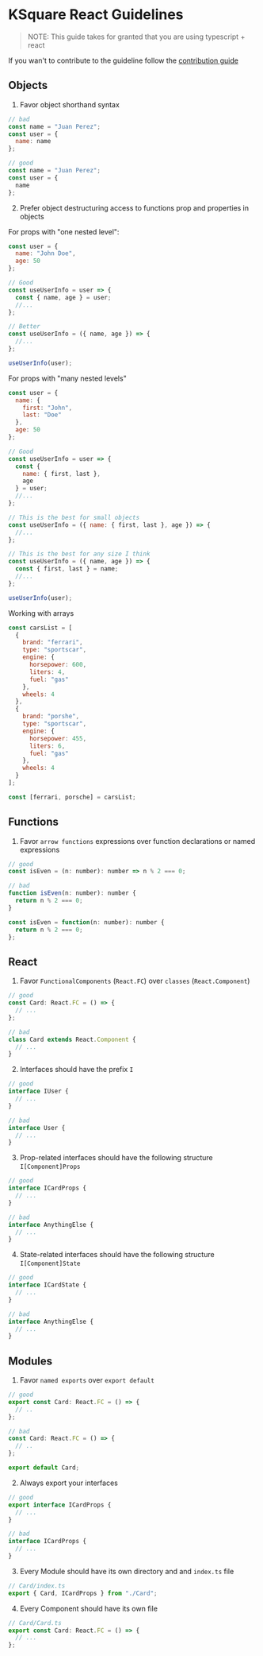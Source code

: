 # KSquare React Guidelines

> NOTE: This guide takes for granted that you are using typescript + react

If you wan't to contribute to the guideline follow the [contribution guide](https://github.com/ksquarelabsmx/react-guidelines/blob/master/CONTRIBUTING.md)

## Objects

1. Favor object shorthand syntax

```js
// bad
const name = "Juan Perez";
const user = {
  name: name
};

// good
const name = "Juan Perez";
const user = {
  name
};
```

2. Prefer object destructuring access to functions prop and properties in objects

For props with "one nested level":

```js
const user = {
  name: "John Doe",
  age: 50
};

// Good
const useUserInfo = user => {
  const { name, age } = user;
  //...
};

// Better
const useUserInfo = ({ name, age }) => {
  //...
};

useUserInfo(user);
```

For props with "many nested levels"

```js
const user = {
  name: {
    first: "John",
    last: "Doe"
  },
  age: 50
};

// Good
const useUserInfo = user => {
  const {
    name: { first, last },
    age
  } = user;
  //...
};

// This is the best for small objects
const useUserInfo = ({ name: { first, last }, age }) => {
  //...
};

// This is the best for any size I think
const useUserInfo = ({ name, age }) => {
  const { first, last } = name;
  //...
};

useUserInfo(user);
```

Working with arrays

```js
const carsList = [
  {
    brand: "ferrari",
    type: "sportscar",
    engine: {
      horsepower: 600,
      liters: 4,
      fuel: "gas"
    },
    wheels: 4
  },
  {
    brand: "porshe",
    type: "sportscar",
    engine: {
      horsepower: 455,
      liters: 6,
      fuel: "gas"
    },
    wheels: 4
  }
];

const [ferrari, porsche] = carsList;
```

## Functions

1. Favor `arrow functions` expressions over function declarations or named expressions

```js
// good
const isEven = (n: number): number => n % 2 === 0;

// bad
function isEven(n: number): number {
  return n % 2 === 0;
}

const isEven = function(n: number): number {
  return n % 2 === 0;
};
```

## React

1. Favor `FunctionalComponents` (`React.FC`) over `classes` (`React.Component`)

```js
// good
const Card: React.FC = () => {
  // ...
};

// bad
class Card extends React.Component {
  // ...
}
```

2. Interfaces should have the prefix `I`

```js
// good
interface IUser {
  // ...
}

// bad
interface User {
  // ...
}
```

3. Prop-related interfaces should have the following structure `I[Component]Props`

```js
// good
interface ICardProps {
  // ...
}

// bad
interface AnythingElse {
  // ...
}
```

4. State-related interfaces should have the following structure `I[Component]State`

```js
// good
interface ICardState {
  // ...
}

// bad
interface AnythingElse {
  // ...
}
```

## Modules

1. Favor `named exports` over `export default`

```js
// good
export const Card: React.FC = () => {
  // ..
};

// bad
const Card: React.FC = () => {
  // ..
};

export default Card;
```

2. Always export your interfaces

```js
// good
export interface ICardProps {
  // ...
}

// bad
interface ICardProps {
  // ...
}
```

3. Every Module should have its own directory and and `index.ts` file

```js
// Card/index.ts
export { Card, ICardProps } from "./Card";
```

4. Every Component should have its own file

```js
// Card/Card.ts
export const Card: React.FC = () => {
  // ...
};
```
